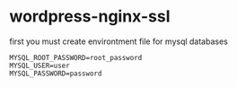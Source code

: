 # wordpress-nginx-ssl

first you must create environtment file for mysql databases

```
MYSQL_ROOT_PASSWORD=root_password
MYSQL_USER=user
MYSQL_PASSWORD=password
